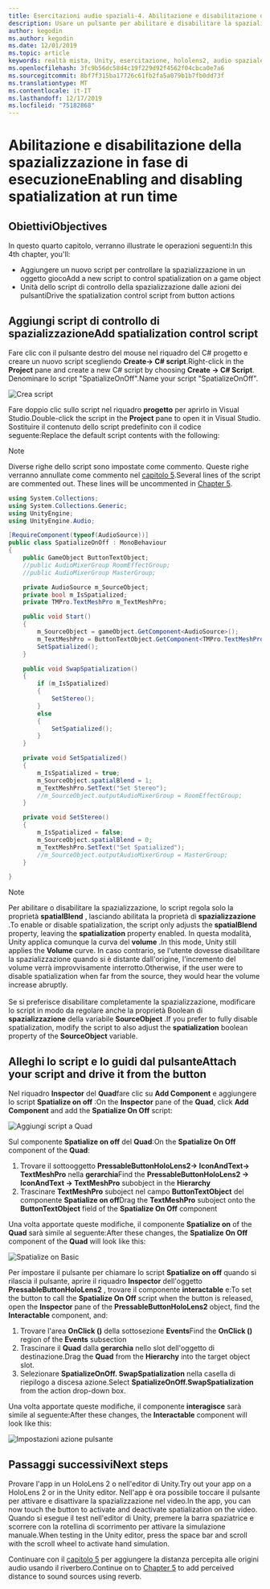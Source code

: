 ```yaml
---
title: Esercitazioni audio spaziali-4. Abilitazione e disabilitazione dell'audio spaziale in fase di esecuzione
description: Usare un pulsante per abilitare e disabilitare la spazializzazione dell'audio in fase di esecuzione.
author: kegodin
ms.author: kegodin
ms.date: 12/01/2019
ms.topic: article
keywords: realtà mista, Unity, esercitazione, hololens2, audio spaziale
ms.openlocfilehash: 3fc9b56dc58d4c19f229d92f4562f04cbca0e7a6
ms.sourcegitcommit: 8bf7f315ba17726c61fb2fa5a079b1b7fb0dd73f
ms.translationtype: MT
ms.contentlocale: it-IT
ms.lasthandoff: 12/17/2019
ms.locfileid: "75182868"
---
```

# <a name="enabling-and-disabling-spatialization-at-run-time"></a><span data-ttu-id="24097-105">Abilitazione e disabilitazione della spazializzazione in fase di esecuzione</span><span class="sxs-lookup"><span data-stu-id="24097-105">Enabling and disabling spatialization at run time</span></span>

## <a name="objectives"></a><span data-ttu-id="24097-106">Obiettivi</span><span class="sxs-lookup"><span data-stu-id="24097-106">Objectives</span></span>
<span data-ttu-id="24097-107">In questo quarto capitolo, verranno illustrate le operazioni seguenti:</span><span class="sxs-lookup"><span data-stu-id="24097-107">In this 4th chapter, you'll:</span></span>
* <span data-ttu-id="24097-108">Aggiungere un nuovo script per controllare la spazializzazione in un oggetto gioco</span><span class="sxs-lookup"><span data-stu-id="24097-108">Add a new script to control spatialization on a game object</span></span>
* <span data-ttu-id="24097-109">Unità dello script di controllo della spazializzazione dalle azioni dei pulsanti</span><span class="sxs-lookup"><span data-stu-id="24097-109">Drive the spatialization control script from button actions</span></span>

## <a name="add-spatialization-control-script"></a><span data-ttu-id="24097-110">Aggiungi script di controllo di spazializzazione</span><span class="sxs-lookup"><span data-stu-id="24097-110">Add spatialization control script</span></span>
<span data-ttu-id="24097-111">Fare clic con il pulsante destro del mouse nel riquadro del C# progetto e creare un nuovo script scegliendo **Create-> C# script**.</span><span class="sxs-lookup"><span data-stu-id="24097-111">Right-click in the **Project** pane and create a new C# script by choosing **Create -> C# Script**.</span></span> <span data-ttu-id="24097-112">Denominare lo script "SpatializeOnOff".</span><span class="sxs-lookup"><span data-stu-id="24097-112">Name your script "SpatializeOnOff".</span></span>

![Crea script](images/spatial-audio/create-script.png)

<span data-ttu-id="24097-114">Fare doppio clic sullo script nel riquadro **progetto** per aprirlo in Visual Studio.</span><span class="sxs-lookup"><span data-stu-id="24097-114">Double-click the script in the **Project** pane to open it in Visual Studio.</span></span> <span data-ttu-id="24097-115">Sostituire il contenuto dello script predefinito con il codice seguente:</span><span class="sxs-lookup"><span data-stu-id="24097-115">Replace the default script contents with the following:</span></span>

> [!NOTE]
> <span data-ttu-id="24097-116">Diverse righe dello script sono impostate come commento. Queste righe verranno annullate come commento nel [capitolo 5](unity-spatial-audio-ch5.md).</span><span class="sxs-lookup"><span data-stu-id="24097-116">Several lines of the script are commented out. These lines will be uncommented in [Chapter 5](unity-spatial-audio-ch5.md).</span></span>

```c#
using System.Collections;
using System.Collections.Generic;
using UnityEngine;
using UnityEngine.Audio;

[RequireComponent(typeof(AudioSource))]
public class SpatializeOnOff : MonoBehaviour
{
    public GameObject ButtonTextObject;
    //public AudioMixerGroup RoomEffectGroup;
    //public AudioMixerGroup MasterGroup;

    private AudioSource m_SourceObject;
    private bool m_IsSpatialized;
    private TMPro.TextMeshPro m_TextMeshPro;

    public void Start()
    {
        m_SourceObject = gameObject.GetComponent<AudioSource>();
        m_TextMeshPro = ButtonTextObject.GetComponent<TMPro.TextMeshPro>();
        SetSpatialized();
    }

    public void SwapSpatialization()
    {
        if (m_IsSpatialized)
        {
            SetStereo();
        }
        else
        {
            SetSpatialized();
        }
    }

    private void SetSpatialized()
    {
        m_IsSpatialized = true;
        m_SourceObject.spatialBlend = 1;
        m_TextMeshPro.SetText("Set Stereo");
        //m_SourceObject.outputAudioMixerGroup = RoomEffectGroup;
    }

    private void SetStereo()
    {
        m_IsSpatialized = false;
        m_SourceObject.spatialBlend = 0;
        m_TextMeshPro.SetText("Set Spatialized");
        //m_SourceObject.outputAudioMixerGroup = MasterGroup;
    }

}
```

> [!NOTE]
> <span data-ttu-id="24097-117">Per abilitare o disabilitare la spazializzazione, lo script regola solo la proprietà **spatialBlend** , lasciando abilitata la proprietà di **spazializzazione** .</span><span class="sxs-lookup"><span data-stu-id="24097-117">To enable or disable spatialization, the script only adjusts the **spatialBlend** property, leaving the **spatialization** property enabled.</span></span> <span data-ttu-id="24097-118">In questa modalità, Unity applica comunque la curva del **volume** .</span><span class="sxs-lookup"><span data-stu-id="24097-118">In this mode, Unity still applies the **Volume** curve.</span></span> <span data-ttu-id="24097-119">In caso contrario, se l'utente dovesse disabilitare la spazializzazione quando si è distante dall'origine, l'incremento del volume verrà improvvisamente interrotto.</span><span class="sxs-lookup"><span data-stu-id="24097-119">Otherwise, if the user were to disable spatialization when far from the source, they would hear the volume increase abruptly.</span></span> <br> <br>
> <span data-ttu-id="24097-120">Se si preferisce disabilitare completamente la spazializzazione, modificare lo script in modo da regolare anche la proprietà Boolean di **spazializzazione** della variabile **SourceObject** .</span><span class="sxs-lookup"><span data-stu-id="24097-120">If you prefer to fully disable spatialization, modify the script to also adjust the **spatialization** boolean property of the **SourceObject** variable.</span></span>

## <a name="attach-your-script-and-drive-it-from-the-button"></a><span data-ttu-id="24097-121">Alleghi lo script e lo guidi dal pulsante</span><span class="sxs-lookup"><span data-stu-id="24097-121">Attach your script and drive it from the button</span></span>
<span data-ttu-id="24097-122">Nel riquadro **Inspector** del **Quad**fare clic su **Add Component** e aggiungere lo script **Spatialize on off** :</span><span class="sxs-lookup"><span data-stu-id="24097-122">On the **Inspector** pane of the **Quad**, click **Add Component** and add the **Spatialize On Off** script:</span></span>

![Aggiungi script a Quad](images/spatial-audio/add-script-to-quad.png)

<span data-ttu-id="24097-124">Sul componente **Spatialize on off** del **Quad**:</span><span class="sxs-lookup"><span data-stu-id="24097-124">On the **Spatialize On Off** component of the **Quad**:</span></span>
1. <span data-ttu-id="24097-125">Trovare il sottooggetto **PressableButtonHoloLens2-> IconAndText-> TextMeshPro** nella **gerarchia**</span><span class="sxs-lookup"><span data-stu-id="24097-125">Find the **PressableButtonHoloLens2 -> IconAndText -> TextMeshPro** subobject in the **Hierarchy**</span></span>
2. <span data-ttu-id="24097-126">Trascinare **TextMeshPro** suboject nel campo **ButtonTextObject** del componente **Spatialize on off**</span><span class="sxs-lookup"><span data-stu-id="24097-126">Drag the **TextMeshPro** suboject onto the **ButtonTextObject** field of the **Spatialize On Off** component</span></span>

<span data-ttu-id="24097-127">Una volta apportate queste modifiche, il componente **Spatialize on** of the **Quad** sarà simile al seguente:</span><span class="sxs-lookup"><span data-stu-id="24097-127">After these changes, the **Spatialize On Off** component of the **Quad** will look like this:</span></span>

![Spatialize on Basic](images/spatial-audio/spatialize-on-off-basic.png)

<span data-ttu-id="24097-129">Per impostare il pulsante per chiamare lo script **Spatialize on off** quando si rilascia il pulsante, aprire il riquadro **Inspector** dell'oggetto **PressableButtonHoloLens2** , trovare il componente **interactable** e:</span><span class="sxs-lookup"><span data-stu-id="24097-129">To set the button to call the **Spatialize On Off** script when the button is released, open the **Inspector** pane of the **PressableButtonHoloLens2** object, find the **Interactable** component, and:</span></span>
1. <span data-ttu-id="24097-130">Trovare l'area **OnClick ()** della sottosezione **Events**</span><span class="sxs-lookup"><span data-stu-id="24097-130">Find the **OnClick ()** region of the **Events** subsection</span></span>
2. <span data-ttu-id="24097-131">Trascinare il **Quad** dalla **gerarchia** nello slot dell'oggetto di destinazione.</span><span class="sxs-lookup"><span data-stu-id="24097-131">Drag the **Quad** from the **Hierarchy** into the target object slot.</span></span>
3. <span data-ttu-id="24097-132">Selezionare **SpatializeOnOff. SwapSpatialization** nella casella di riepilogo a discesa azione.</span><span class="sxs-lookup"><span data-stu-id="24097-132">Select **SpatializeOnOff.SwapSpatialization** from the action drop-down box.</span></span>

<span data-ttu-id="24097-133">Una volta apportate queste modifiche, il componente **interagisce** sarà simile al seguente:</span><span class="sxs-lookup"><span data-stu-id="24097-133">After these changes, the **Interactable** component will look like this:</span></span>

![Impostazioni azione pulsante](images/spatial-audio/button-action-settings.png)

## <a name="next-steps"></a><span data-ttu-id="24097-135">Passaggi successivi</span><span class="sxs-lookup"><span data-stu-id="24097-135">Next steps</span></span>
<span data-ttu-id="24097-136">Provare l'app in un HoloLens 2 o nell'editor di Unity.</span><span class="sxs-lookup"><span data-stu-id="24097-136">Try out your app on a HoloLens 2 or in the Unity editor.</span></span> <span data-ttu-id="24097-137">Nell'app è ora possibile toccare il pulsante per attivare e disattivare la spazializzazione nel video.</span><span class="sxs-lookup"><span data-stu-id="24097-137">In the app, you can now touch the button to activate and deactivate spatialization on the video.</span></span> <span data-ttu-id="24097-138">Quando si esegue il test nell'editor di Unity, premere la barra spaziatrice e scorrere con la rotellina di scorrimento per attivare la simulazione manuale.</span><span class="sxs-lookup"><span data-stu-id="24097-138">When testing in the Unity editor, press the space bar and scroll with the scroll wheel to activate hand simulation.</span></span> 

<span data-ttu-id="24097-139">Continuare con il [capitolo 5](unity-spatial-audio-ch5.md) per aggiungere la distanza percepita alle origini audio usando il riverbero.</span><span class="sxs-lookup"><span data-stu-id="24097-139">Continue on to [Chapter 5](unity-spatial-audio-ch5.md) to add perceived distance to sound sources using reverb.</span></span>

